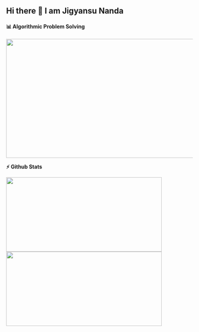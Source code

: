 ## Hi there 👋 I am Jigyansu Nanda

<!-- <p align="center">
  <a href="https://leetcode.com/jigyansunanda/">
    <img src="https://cp-logo.vercel.app/leetcode/jigyansunanda" alt="Leetcode rating" />
  </a>
</p> -->


<!--

Here are some ideas to get you started:

- 🔭 I’m currently working on ...
- 🌱 I’m currently learning ...
- 👯 I’m looking to collaborate on ...
- 🤔 I’m looking for help with ...
- 💬 Ask me about ...
- 📫 How to reach me: ...
- 😄 Pronouns: ...
- ⚡ Fun fact: ...
-->

#### 📊 Algorithmic Problem Solving

<p align="center">
<img height="320em" width="800em" src="https://leetcard.jacoblin.cool/jigyansunanda?theme=dark&font=Karma&ext=contest"/>
</p>

<b>⚡ Github Stats</b>
<p float="left">
<img height="200em" width="420em" src="https://github-readme-stats.vercel.app/api?username=jigyansunanda&theme=gotham&show_icons=true&hide_border=true&&count_private=true&include_all_commits=true" /> 
<img height="200em" width="420em" src="https://github-readme-stats.vercel.app/api/top-langs/?username=jigyansunanda&theme=gotham&show_icons=true&hide_border=true&layout=compact&langs_count=8"/>
</p>
